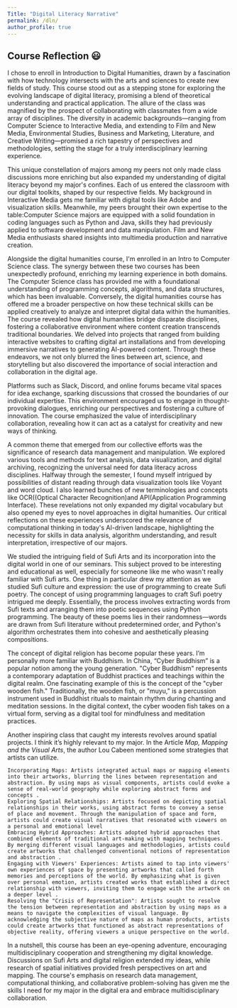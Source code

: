 ```yaml
---
Title: "Digital Literacy Narrative"
permalink: /dln/
author_profile: true
---
```


## Course Reflection :smiley:

I chose to enroll in Introduction to Digital Humanities, drawn by a fascination with how technology intersects with the arts and sciences to create new fields of study. This course stood out as a stepping stone for exploring the evolving landscape of digital literacy, promising a blend of theoretical understanding and practical application. The allure of the class was magnified by the prospect of collaborating with classmates from a wide array of disciplines. The diversity in academic backgrounds—ranging from Computer Science to Interactive Media, and extending to Film and New Media, Environmental Studies, Business and Marketing, Literature, and Creative Writing—promised a rich tapestry of perspectives and methodologies, setting the stage for a truly interdisciplinary learning experience.

This unique constellation of majors among my peers not only made class discussions more enriching but also expanded my understanding of digital literacy beyond my major's confines. Each of us entered the classroom with our digital toolkits, shaped by our respective fields. My background in Interactive Media gets me familiar with digital tools like Adobe and visualization skills. Meanwhile, my peers brought their own expertise to the table:Computer Science majors are equipped with a solid foundation in coding languages such as Python and Java, skills they had previously applied to software development and data manipulation. Film and New Media enthusiasts shared insights into multimedia production and narrative creation.

Alongside the digital humanities course, I'm enrolled in an Intro to Computer Science class. The synergy between these two courses has been unexpectedly profound, enriching my learning experience in both domains. The Computer Science class has provided me with a foundational understanding of programming concepts, algorithms, and data structures, which has been invaluable. Conversely, the digital humanities course has offered me a broader perspective on how these technical skills can be applied creatively to analyze and interpret digital data within the humanities.
The course revealed how digital humanities bridge disparate disciplines, fostering a collaborative environment where content creation transcends traditional boundaries. We delved into projects that ranged from building interactive websites to crafting digital art installations and from developing immersive narratives to generating AI-powered content. Through these endeavors, we not only blurred the lines between art, science, and storytelling but also discovered the importance of social interaction and collaboration in the digital age.

Platforms such as Slack, Discord, and online forums became vital spaces for idea exchange, sparking discussions that crossed the boundaries of our individual expertise. This environment encouraged us to engage in thought-provoking dialogues, enriching our perspectives and fostering a culture of innovation. The course emphasized the value of interdisciplinary collaboration, revealing how it can act as a catalyst for creativity and new ways of thinking.

A common theme that emerged from our collective efforts was the significance of research data management and manipulation. We explored various tools and methods for text analysis, data visualization, and digital archiving, recognizing the universal need for data literacy across disciplines. Halfway through the semester, I found myself intrigued by possibilities of distant reading through data visualization tools like Voyant and word cloud. I also learned bunches of new terminologies and concepts like OCR((Optical Character Recognition)and API(Application Programming Interface). These revelations not only expanded my digital vocabulary but also opened my eyes to novel approaches in digital humanities. Our critical reflections on these experiences underscored the relevance of computational thinking in today's AI-driven landscape, highlighting the necessity for skills in data analysis, algorithm understanding, and result interpretation, irrespective of our majors.

We studied the intriguing field of Sufi Arts and its incorporation into the digital world in one of our seminars. This subject proved to be interesting and educational as well, especially for someone like me who wasn't really familiar with Sufi arts. One thing in particular drew my attention as we studied Sufi culture and expression: the use of programming to create Sufi poetry.
The concept of using programming languages to craft Sufi poetry intrigued me deeply. Essentially, the process involves extracting words from Sufi texts and arranging them into poetic sequences using Python programming. The beauty of these poems lies in their randomness—words are drawn from Sufi literature without predetermined order, and Python's algorithm orchestrates them into cohesive and aesthetically pleasing compositions.

The concept of digital religion has become popular these years. I’m personally more familiar with Buddhism. In China, “Cyber Buddhism” is a popular notion among the young generation.
"Cyber Buddhism" represents a contemporary adaptation of Buddhist practices and teachings within the digital realm. One fascinating example of this is the concept of the "cyber wooden fish." Traditionally, the wooden fish, or "muyu," is a percussion instrument used in Buddhist rituals to maintain rhythm during chanting and meditation sessions. In the digital context, the cyber wooden fish takes on a virtual form, serving as a digital tool for mindfulness and meditation practices.


Another inspiring class that caught my interests revolves around spatial projects. I think it’s highly relevant to my major. In the Article *Map, Mapping and the Visual Arts*, the author Lou Cabeen mentioned some strategies that artists can utilize. 

>
	Incorporating Maps: Artists integrated actual maps or mapping elements into their artworks, blurring the lines between representation and abstraction. By using maps as visual components, artists could evoke a sense of real-world geography while exploring abstract forms and concepts .
	Exploring Spatial Relationships: Artists focused on depicting spatial relationships in their works, using abstract forms to convey a sense of place and movement. Through the manipulation of space and form, artists could create visual narratives that resonated with viewers on a personal and emotional level 
	Embracing Hybrid Approaches: Artists adopted hybrid approaches that combined elements of traditional art-making with mapping techniques. By merging different visual languages and methodologies, artists could create artworks that challenged conventional notions of representation and abstraction .
	Engaging with Viewers' Experiences: Artists aimed to tap into viewers' own experiences of space by presenting artworks that called forth memories and perceptions of the world. By emphasizing what is given over personal emotion, artists created works that established a direct relationship with viewers, inviting them to engage with the artwork on a deeper level .
	Resolving the "Crisis of Representation": Artists sought to resolve the tension between representation and abstraction by using maps as a means to navigate the complexities of visual language. By acknowledging the subjective nature of maps as human products, artists could create artworks that functioned as abstract representations of objective reality, offering viewers a unique perspective on the world.

In a nutshell, this course has been an eye-opening adventure, encouraging multidisciplinary cooperation and strengthening my digital knowledge. Discussions on Sufi Arts and digital religion extended my ideas, while research of spatial initiatives provided fresh perspectives on art and mapping. The course's emphasis on research data management, computational thinking, and collaborative problem-solving has given me the skills I need for my major in the digital era and embrace multidisciplinary collaboration.


 <!-- <mark>Ready for grading</mark> -->